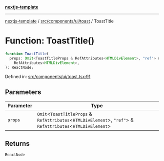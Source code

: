 [**nextjs-template**](README.md)

---

[nextjs-template](README.md) / [src/components/ui/toast](src.components.ui.toast.md) / ToastTitle

# Function: ToastTitle()

```ts
function ToastTitle(
  props: Omit<ToastTitleProps & RefAttributes<HTMLDivElement>, "ref"> &
    RefAttributes<HTMLDivElement>,
): ReactNode;
```

Defined in: [src/components/ui/toast.tsx:91](https://github.com/Its-Satyajit/nextjs-template/blob/c8d81b09293d759cbf04e9bc7e542cc7d90740e6/src/components/ui/toast.tsx#L91)

## Parameters

| Parameter | Type                                                                                                             |
| --------- | ---------------------------------------------------------------------------------------------------------------- |
| `props`   | `Omit`\<`ToastTitleProps` & `RefAttributes`\<`HTMLDivElement`\>, `"ref"`\> & `RefAttributes`\<`HTMLDivElement`\> |

## Returns

`ReactNode`
